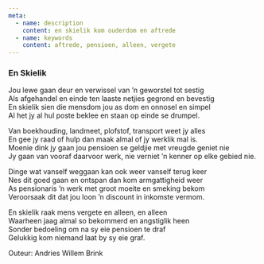 ```yaml
---
meta:
  - name: description
    content: en skielik kom ouderdom en aftrede
  - name: keywords
    content: aftrede, pensioen, alleen, vergete
---
```

### En Skielik

Jou lewe gaan deur en verwissel van ’n geworstel tot sestig  
Als afgehandel en einde ten laaste netjies gegrond en bevestig  
En skielik sien die mensdom jou as dom en onnosel en simpel  
Al het jy al hul poste beklee en staan op einde se drumpel.  

Van boekhouding, landmeet, plofstof, transport weet jy alles  
En gee jy raad of hulp dan maak almal of jy werklik mal is.  
Moenie dink jy gaan jou pensioen se geldjie met vreugde geniet nie  
Jy gaan van vooraf daarvoor werk, nie verniet ’n kenner op elke gebied nie.  

Dinge wat vanself weggaan kan ook weer vanself terug keer  
Nes dit goed gaan en ontspan dan kom armgattigheid weer  
As pensionaris ’n werk met groot moeite en smeking bekom  
Veroorsaak dit dat jou loon ’n discount in inkomste vermom.  

En skielik raak mens vergete en alleen, en alleen  
Waarheen jaag almal so bekommerd en angstiglik heen  
Sonder bedoeling om na sy eie pensioen te draf  
Gelukkig kom niemand laat by sy eie graf.  

Outeur: Andries Willem Brink

